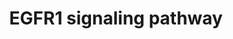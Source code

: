 ---
annotations:
- type: Pathway Ontology
  value: epidermal growth factor/neuregulin signaling pathway
authors:
- A.Pandey
- MaintBot
- Michiel
- AlexanderPico
- Christine Chichester
- Jmelius
- Eweitz
description: 'The androgen receptor is a member of the nuclear receptor family of
  ligand activated transcription factors. These receptors bind to steroid hormones,
  thyroid hormone, retinoids and vitamin D among others, dimerize and bind to DNA.
  Its ligands include testosterone, dehydroepiandrosterone and androstenedione. Stimulation
  of the receptor activates the SMAD signaling module.  Source: http://www.netpath.org/pathways?path_id=NetPath_4'
last-edited: 2021-05-23
organisms:
- Mus musculus
redirect_from:
- /index.php/Pathway:WP572
- /instance/WP572
schema-jsonld:
- '@context': https://schema.org/
  '@id': https://wikipathways.github.io/pathways/WP572.html
  '@type': Dataset
  creator:
    '@type': Organization
    name: WikiPathways
  description: 'The androgen receptor is a member of the nuclear receptor family of
    ligand activated transcription factors. These receptors bind to steroid hormones,
    thyroid hormone, retinoids and vitamin D among others, dimerize and bind to DNA.
    Its ligands include testosterone, dehydroepiandrosterone and androstenedione.
    Stimulation of the receptor activates the SMAD signaling module.  Source: http://www.netpath.org/pathways?path_id=NetPath_4'
  keywords:
  - Vav2
  - Krt1-18
  - Snrpd2
  - Smad3
  - Cblb
  - Eef1a1
  - Mapk14
  - Usp6nl
  - Rbbp7
  - Grb7
  - Prkcb1
  - Sh3gl2
  - Eps15
  - Ralgds
  - Eps8
  - Dok2
  - Egfr
  - Shc1
  - Pld1
  - Cebpa
  - Crkl
  - Egf
  - Socs3
  - Hdac1
  - Prkci
  - Prkca
  - LOC382523
  - Epn1
  - Elf3
  - ATF1
  - Csk
  - Pik3cb
  - Krt2-8
  - Araf
  - Foxo1
  - Myc
  - Map2k1
  - Casp9
  - Plec1
  - Grb2
  - Cebpb
  - Arf4
  - Map3k3
  - Stxbp1
  - Rps6ka1
  - Gab2
  - EPPK1
  - Akt1
  - Rps6ka5
  - Plcg1
  - Vav3
  - MAP3K1
  - Ralb
  - Inppl1
  - Pxn
  - Tnk2
  - Raf1
  - Ptpn5
  - Hdh
  - Tieg3
  - Errfi1
  - Dnm1
  - Pik3c2b
  - Ap2a1
  - Map3k4
  - Bcar1
  - Jak2
  - Ptpn11
  - Grb10
  - Gja1
  - Plscr1
  - Ptpn6
  - Ndufa13
  - Ptk2b
  - Sos2
  - Crk
  - Sh3gl3
  - Rab5a
  - Sh2d3c
  - Hras1
  - Tnip1
  - Hip1
  - Elk4
  - ABI1
  - Snca
  - Wnk1
  - Pkn2
  - Elk1
  - Itch
  - Map2k2
  - Mapk7
  - Nck2
  - Mapk8
  - Prkcm
  - Map3k14
  - Krt2-7
  - Reps2
  - Sin3a
  - Hat1
  - Ceacam1
  - Tgif
  - Jun
  - Nck1
  - Cav2
  - Rfxank
  - Plcg2
  - Pik3r2
  - Spry2
  - Pebp1
  - Rps6ka3
  - Mcf2
  - Eps15l1
  - Wasl
  - Mapk1
  - Rac1
  - Dip3b
  - Src
  - Cdc42
  - Ctnnd1
  - Jund1
  - Rasa1
  - Pak1
  - Stat2
  - Sh3bgrl
  - Prkar1a
  - Rps6ka2
  - Ripk1
  - Pik3cg
  - Rgs16
  - Map2k3
  - Sos1
  - Map2k7
  - Stat5b
  - Nras
  - Stat3
  - Pik3cd
  - Kras
  - Zfp259
  - Ywhab
  - Reps1
  - Pitpna
  - Pik3r3
  - Ddef1
  - PIK3R1
  - 2900057D21Rik
  - Stat5a
  - Camk2a
  - Sp1
  - Sh3kbp1
  - Jak1
  - Creb1
  - Mapk3
  - Fos
  - Vav1
  - Grb14
  - Prkcz
  - Map3k2
  - Krt1-17
  - Dusp1
  - Pik3ca
  - Cav1
  - Mta2
  - Stat1
  - Cbl
  - Map2k5
  - Gab1
  - Ralbp1
  - PRKCG
  - Ptprr
  - Cblc
  - Git1
  - Ptpn12
  - Ptk6
  - Pld2
  - Smad2
  - Shoc2
  - Socs1
  license: CC0
  name: EGFR1 signaling pathway
seo: CreativeWork
title: EGFR1 signaling pathway
wpid: WP572
---